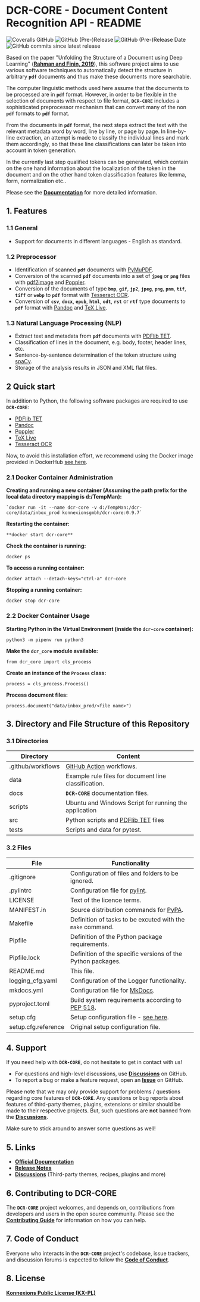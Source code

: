 # DCR-CORE - Document Content Recognition API - README

![Coveralls GitHub](https://img.shields.io/coveralls/github/KonnexionsGmbH/dcr-core.svg)
![GitHub (Pre-)Release](https://img.shields.io/github/v/release/KonnexionsGmbH/dcr-core?include_prereleases)
![GitHub (Pre-)Release Date](https://img.shields.io/github/release-date-pre/KonnexionsGmbh/dcr-core)
![GitHub commits since latest release](https://img.shields.io/github/commits-since/KonnexionsGmbH/dcr-core/0.9.7)

Based on the paper "Unfolding the Structure of a Document using Deep Learning" (**[Rahman and Finin, 2019](https://arxiv.org/abs/1910.03678)**), this software project aims to use various software techniques to automatically detect the structure in arbitrary **`pdf`** documents and thus make these documents more searchable.

The computer linguistic methods used here assume that the documents to be processed are in **`pdf`** format.
However, in order to be flexible in the selection of documents with respect to file format, **`DCR-CORE`** includes a sophisticated preprocessor mechanism that can convert many of the non **`pdf`** formats to **`pdf`** format.

From the documents in **`pdf`** format, the next steps extract the text with the relevant metadata word by word, line by line, or page by page. In line-by-line extraction, an attempt is made to classify the individual lines and mark them accordingly, so that these line classifications can later be taken into account in token generation.

In the currently last step qualified tokens can be generated, which contain on the one hand information about the localization of the token in the document and on the other hand token classification features like lemma, form, normalization etc..

Please see the **[Documentation](https://konnexionsgmbh.github.io/dcr-core)** for more detailed information.

## 1. Features

### 1.1 General 
 
- Support for documents in different languages - English as standard.

### 1.2 Preprocessor 

- Identification of scanned **`pdf`** documents with [PyMuPDF](https://pymupdf.readthedocs.io/en/latest/module.html).
- Conversion of the scanned **`pdf`** documents into a set of **`jpeg`** or **`png`** files with [pdf2image](https://pypi.org/project/pdf2image) and [Poppler](https://poppler.freedesktop.org).
- Conversion of the documents of type **`bmp`**, **`gif`**, **`jp2`**, **`jpeg`**, **`png`**, **`pnm`**, **`tif`**, **`tiff`** or **`webp`** to **`pdf`** format with [Tesseract OCR](https://github.com/tesseract-ocr/tesseract).
- Conversion of **`csv`**, **`docx`**, **`epub`**, **`html`**, **`odt`**, **`rst`** or **`rtf`** type documents to **`pdf`** format with [Pandoc](https://pandoc.org) and [TeX Live](https://www.tug.org/texlive).

### 1.3 Natural Language Processing (NLP) 

- Extract text and metadata from **`pdf`** documents with [PDFlib TET](https://www.pdflib.com/products/tet/).
- Classification of lines in the document, e.g. body, footer, header lines, etc.
- Sentence-by-sentence determination of the token structure using [spaCy](https://spacy.io).
- Storage of the analysis results in JSON and XML flat files.

## 2 Quick start

In addition to Python, the following software packages are required to use **`DCR-CORE`**: 

- [PDFlib TET](https://www.pdflib.com/products/tet/)
- [Pandoc](https://pandoc.org)
- [Poppler](https://poppler.freedesktop.org)
- [TeX Live](https://www.tug.org/texlive)
- [Tesseract OCR](https://github.com/tesseract-ocr/tesseract)

Now, to avoid this installation effort, we recommend using the Docker image provided in DockerHub [see here](https://hub.docker.com/repository/docker/konnexionsgmbh/dcr-core). 

### 2.1 Docker Container Administration

**Creating and running a new container (Assuming the path prefix for the local data directory mapping is d:/TempMan):**

    `docker run -it --name dcr-core -v d:/TempMan:/dcr-core/data/inbox_prod konnexionsgmbh/dcr-core:0.9.7`

**Restarting the container:**

    **docker start dcr-core**

**Check the container is running:**
 
    docker ps

**To access a running container:**

    docker attach --detach-keys="ctrl-a" dcr-core 

**Stopping a running container:**

    docker stop dcr-core

### 2.2 Docker Container Usage

**Starting Python in the Virtual Environment (inside the `dcr-core` container):**

    python3 -m pipenv run python3

**Make the `dcr_core` module available:**

    from dcr_core import cls_process

**Create an instance of the `Process` class:**

    process = cls_process.Process()

**Process document files:**

    process.document("data/inbox_prod/<file name>")

## 3. Directory and File Structure of this Repository

### 3.1 Directories

| Directory         | Content                                                                     |
|-------------------|-----------------------------------------------------------------------------|
| .github/workflows | [GitHub Action](https://github.com/actions) workflows.                      |
| data              | Example rule files for document line classification.                        |
| docs              | **`DCR-CORE`** documentation files.                                         |
| scripts           | Ubuntu and Windows Script for running the application                       |
| src               | Python scripts and [PDFlib TET](https://www.pdflib.com/products/tet/) files |
| tests             | Scripts and data for pytest.                                                |

### 3.2 Files

| File                | Functionality                                                                                              |
|---------------------|------------------------------------------------------------------------------------------------------------|
| .gitignore          | Configuration of files and folders to be ignored.                                                          |
| .pylintrc           | Configuration file for [pylint](https://github.com/PyCQA/pylint).                                          |
| LICENSE             | Text of the licence terms.                                                                                 |
| MANIFEST.in         | Source distribution commands for [PyPA](https://packaging.python.org/en/latest/guides/using-manifest-in/). |
| Makefile            | Definition of tasks to be excuted with the `make` command.                                                 |
| Pipfile             | Definition of the Python package requirements.                                                             |
| Pipfile.lock        | Definition of the specific versions of the Python packages.                                                |
| README.md           | This file.                                                                                                 |
| logging_cfg.yaml    | Configuration of the Logger functionality.                                                                 |
| mkdocs.yml          | Configuration file for [MkDocs](https://github.com/mkdocs/mkdocs/).                                        |
| pyproject.toml      | Build system requirements according to [PEP 518](https://peps.python.org/pep-0518/).                       |
| setup.cfg           | Setup configuration file - [see here](https://setuptools.pypa.io/en/latest/setuptools.html).               |
| setup.cfg.reference | Original setup configuration file.      |

## 4. Support

If you need help with **`DCR-CORE`**, do not hesitate to get in contact with us!

- For questions and high-level discussions, use **[Discussions](https://github.com/KonnexionsGmbH/dcr-core/discussions)** on GitHub.
- To report a bug or make a feature request, open an **[Issue](https://github.com/KonnexionsGmbH/dcr-core/issues)** on GitHub.

Please note that we may only provide support for problems / questions regarding core features of **`DCR-CORE`**.
Any questions or bug reports about features of third-party themes, plugins, extensions or similar should be made to their respective projects. 
But, such questions are **not** banned from the **[Discussions](https://github.com/KonnexionsGmbH/dcr-core/discussions)**.

Make sure to stick around to answer some questions as well!

## 5. Links

- **[Official Documentation](https://konnexionsgmbh.github.io/dcr-core)**
- **[Release Notes](https://konnexionsgmbh.github.io/dcr-core/release_notes)**
- **[Discussions](https://github.com/KonnexionsGmbH/dcr-core/discussions)** (Third-party themes, recipes, plugins and more)

## 6. Contributing to DCR-CORE

The **`DCR-CORE`** project welcomes, and depends on, contributions from developers and users in the open source community. 
Please see the **[Contributing Guide](https://konnexionsgmbh.github.io/dcr-core/contributing)** for
information on how you can help.

## 7. Code of Conduct

Everyone who interacts in the **`DCR-CORE`** project's codebase, issue trackers, and discussion forums is expected to follow the **[Code of Conduct](https://konnexionsgmbh.github.io/dcr-core/code_of_conduct)**.

## 8. License

**[Konnexions Public License (KX-PL)](https://konnexionsgmbh.github.io/dcr-core/license)**
